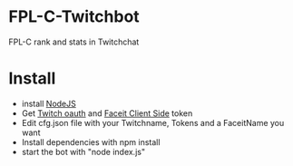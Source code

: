 # FPL-C-Twitchbot

FPL-C rank and stats in Twitchchat


# Install
* install [NodeJS](https://nodejs.org/en/download/)
* Get [Twitch oauth](https://twitchapps.com/tmi/) and [Faceit Client Side](https://developers.faceit.com/apps) token
* Edit cfg.json file with your Twitchname, Tokens and a FaceitName you want
* Install dependencies with npm install
* start the bot with "node index.js"
